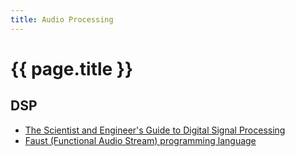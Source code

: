 ```yaml
---
title: Audio Processing
---
```


# {{ page.title }}


## DSP
* [The Scientist and Engineer's Guide to Digital Signal Processing](http://www.dspguide.com/)
* [Faust (Functional Audio Stream) programming language](https://faust.grame.fr/)